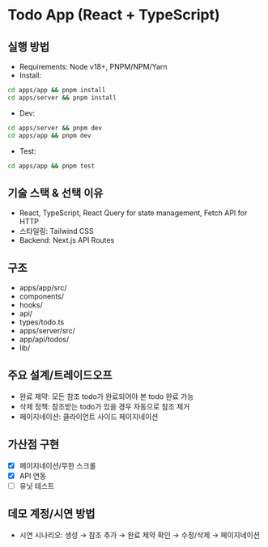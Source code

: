 # Todo App (React + TypeScript)

## 실행 방법

- Requirements: Node v18+, PNPM/NPM/Yarn
- Install:

```bash
cd apps/app && pnpm install
cd apps/server && pnpm install
```

- Dev:

```bash
cd apps/server && pnpm dev
cd apps/app && pnpm dev
```

- Test:

```bash
cd apps/app && pnpm test
```

## 기술 스택 & 선택 이유

- React, TypeScript, React Query for state management, Fetch API for HTTP
- 스타일링: Tailwind CSS
- Backend: Next.js API Routes

## 구조

- apps/app/src/
- components/
- hooks/
- api/
- types/todo.ts
- apps/server/src/
- app/api/todos/
- lib/

## 주요 설계/트레이드오프

- 완료 제약: 모든 참조 todo가 완료되어야 본 todo 완료 가능
- 삭제 정책: 참조받는 todo가 있을 경우 자동으로 참조 제거
- 페이지네이션: 클라이언트 사이드 페이지네이션

## 가산점 구현

- [x] 페이지네이션/무한 스크롤
- [x] API 연동
- [ ] 유닛 테스트

## 데모 계정/시연 방법

- 시연 시나리오: 생성 → 참조 추가 → 완료 제약 확인 → 수정/삭제 → 페이지네이션
